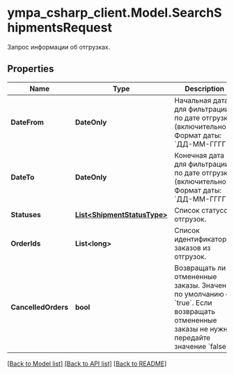 # ympa_csharp_client.Model.SearchShipmentsRequest
Запрос информации об отгрузках.

## Properties

Name | Type | Description | Notes
------------ | ------------- | ------------- | -------------
**DateFrom** | **DateOnly** | Начальная дата для фильтрации по дате отгрузки (включительно).  Формат даты: &#x60;ДД-ММ-ГГГГ&#x60;.  | 
**DateTo** | **DateOnly** | Конечная дата для фильтрации по дате отгрузки (включительно).  Формат даты: &#x60;ДД-ММ-ГГГГ&#x60;.  | 
**Statuses** | [**List&lt;ShipmentStatusType&gt;**](ShipmentStatusType.md) | Список статусов отгрузок. | [optional] 
**OrderIds** | **List&lt;long&gt;** | Список идентификаторов заказов из отгрузок. | [optional] 
**CancelledOrders** | **bool** | Возвращать ли отмененные заказы.  Значение по умолчанию — &#x60;true&#x60;. Если возвращать отмененные заказы не нужно, передайте значение &#x60;false&#x60;.  | [optional] [default to true]

[[Back to Model list]](../README.md#documentation-for-models) [[Back to API list]](../README.md#documentation-for-api-endpoints) [[Back to README]](../README.md)

